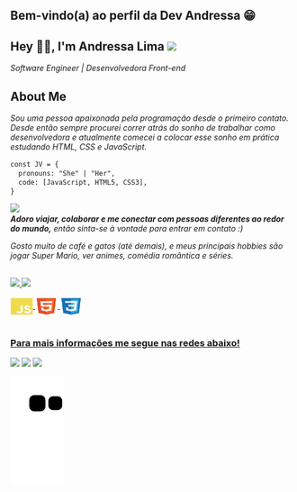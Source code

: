 ## Bem-vindo(a) ao perfil da Dev Andressa 😁
<h2> Hey 👋🏻, I'm Andressa Lima <img src="https://katalinszilardhungarianspecializedtranslations.files.wordpress.com/2018/05/tumblr_o2a9wxkfxi1r6l65eo1_1280.gif" width="50"></h2>
<p><em>Software Engineer | Desenvolvedora Front-end</em></p>

## About Me
<em>Sou uma pessoa apaixonada pela programação desde o primeiro contato. Desde então sempre procurei correr atrás do sonho de trabalhar como desenvolvedora e atualmente comecei a colocar esse sonho em prática estudando HTML, CSS e JavaScript. </em><br/>

```javacript
const JV = {
  pronouns: "She" | "Her",
  code: [JavaScript, HTML5, CSS3],
}
```
<img src="https://cdn.dribbble.com/users/140720/screenshots/4523961/google_community_friends_dribbble_800x600.gif" width="100"> <br/> <em><b>Adoro viajar, colaborar e me conectar com pessoas diferentes ao redor do mundo,</b> então sinta-se à vontade para entrar em contato :)</em>

<p><em>Gosto muito de café e gatos (até demais), e meus principais hobbies são jogar Super Mario, ver animes, comédia romântica e séries.</em></p><br/>

 <div>
   <a href="https://github.com/andressa-l">
   <img height="180em" src="https://github-readme-stats.vercel.app/api?username=andressa-l&show_icons=true&theme=tokyonight&include_all_commits=true&count_private=true"/>
   <img height="180em" src="https://github-readme-stats.vercel.app/api/top-langs/?username=andressa-l&layout=compact&langs_count=6&theme=tokyonight"/>

</div>
<div style="display: inline_block"><br>
  <img align="center" alt="Js" height="30" width="40" src="https://raw.githubusercontent.com/devicons/devicon/master/icons/javascript/javascript-plain.svg ">
  <img align="center" alt="HTML" height="30" width="40" src="https://raw.githubusercontent.com/devicons/devicon/master/icons/html5/html5-original.svg ">
  <img align="center" alt="CSS" height="30" width="40" src="https://raw.githubusercontent.com/devicons/devicon/master/icons/css3/css3-original.svg ">
</div>
 
 <br>
 
  ### Para mais informações me segue nas redes abaixo!
 
<div>
  <a href = "https://instagram.com/andressa_alima_/" target="_blank"><img src="https://img.shields.io/badge/-Instagram-%23E4405F?style=for-the-badge&logo=instagram&logoColor=white" target="_blank"></a>
  <a href = "mailto:gregorio.andressa.lima@gmail.com"><img src="https://img.shields.io/badge/-Gmail-%23333?style=for-the-badge&logo=gmail&logoColor=white" target="_blank"></a>
  <a href = "https://www.linkedin.com/in/andressa-lima-b18988253" target="_blank"><img src="https://img.shields.io/badge/-LinkedIn-%230077B5?style=for-the-badge&logo=linkedin&logoColor=white" target="_blank"></a>
 
 ![Snake animation](https://github.com/andressa-l/andressa-l/blob/output/github-contribution-grid-snake.svg)
</div>
